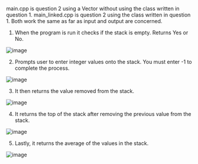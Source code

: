 main.cpp is question 2 using a Vector without using the class written in question 1. 
main_linked.cpp is question 2 using the class written in question 1. 
Both work the same as far as input and output are concerned. 

1. When the program is run it checks if the stack is empty. Returns Yes or No.

![image](https://github.com/Curtisx1/CS303/assets/113563520/638af980-9246-4450-ad94-2eec1acf90d5)

2. Prompts user to enter integer values onto the stack. You must enter -1 to complete the process.


![image](https://github.com/Curtisx1/CS303/assets/113563520/0f5b9f7d-6bf4-4c25-a16f-3736b08c37b3)

3. It then returns the value removed from the stack.

![image](https://github.com/Curtisx1/CS303/assets/113563520/a0738fee-2c0e-4cf0-b56a-0f18b573617f)

4. It returns the top of the stack after removing the previous value from the stack.

![image](https://github.com/Curtisx1/CS303/assets/113563520/dd04764e-d7a9-4388-b7a3-7fbd1622e62d)

5. Lastly, it returns the average of the values in the stack.

![image](https://github.com/Curtisx1/CS303/assets/113563520/33901a59-7004-436a-9342-fddcce054bd6)
